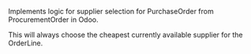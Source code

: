 Implements logic for supplier selection for PurchaseOrder from ProcurementOrder in Odoo. 

This will always choose the cheapest currently available supplier for the OrderLine.
